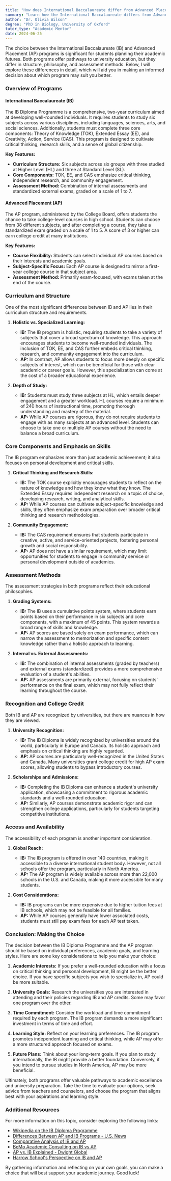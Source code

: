 ```yaml
---
title: "How does International Baccalaureate differ from Advanced Placement?"
summary: "Learn how the International Baccalaureate differs from Advanced Placement in structure, philosophy, and assessment to choose the right program for you."
author: "Dr. Olivia Wilson"
degree: "PhD in Biology, University of Oxford"
tutor_type: "Academic Mentor"
date: 2024-06-25
---
```


The choice between the International Baccalaureate (IB) and Advanced Placement (AP) programs is significant for students planning their academic futures. Both programs offer pathways to university education, but they differ in structure, philosophy, and assessment methods. Below, I will explore these differences in detail, which will aid you in making an informed decision about which program may suit you better.

### Overview of Programs

#### International Baccalaureate (IB)
The IB Diploma Programme is a comprehensive, two-year curriculum aimed at developing well-rounded individuals. It requires students to study six subjects across various disciplines, including languages, sciences, arts, and social sciences. Additionally, students must complete three core components: Theory of Knowledge (TOK), Extended Essay (EE), and Creativity, Action, Service (CAS). This program is designed to cultivate critical thinking, research skills, and a sense of global citizenship.

**Key Features:**
- **Curriculum Structure:** Six subjects across six groups with three studied at Higher Level (HL) and three at Standard Level (SL).
- **Core Components:** TOK, EE, and CAS emphasize critical thinking, independent research, and community engagement.
- **Assessment Method:** Combination of internal assessments and standardized external exams, graded on a scale of 1 to 7.

#### Advanced Placement (AP)
The AP program, administered by the College Board, offers students the chance to take college-level courses in high school. Students can choose from 38 different subjects, and after completing a course, they take a standardized exam graded on a scale of 1 to 5. A score of 3 or higher can earn college credit at many institutions.

**Key Features:**
- **Course Flexibility:** Students can select individual AP courses based on their interests and academic goals.
- **Subject-Specific Focus:** Each AP course is designed to mirror a first-year college course in that subject area.
- **Assessment Method:** Primarily exam-focused, with exams taken at the end of the course.

### Curriculum and Structure

One of the most significant differences between IB and AP lies in their curriculum structure and requirements.

1. **Holistic vs. Specialized Learning:**
   - **IB:** The IB program is holistic, requiring students to take a variety of subjects that cover a broad spectrum of knowledge. This approach encourages students to become well-rounded individuals. The inclusion of TOK, EE, and CAS further embeds critical thinking, research, and community engagement into the curriculum.
   - **AP:** In contrast, AP allows students to focus more deeply on specific subjects of interest, which can be beneficial for those with clear academic or career goals. However, this specialization can come at the cost of a broader educational experience.

2. **Depth of Study:**
   - **IB:** Students must study three subjects at HL, which entails deeper engagement and a greater workload. HL courses require a minimum of 240 hours of instructional time, promoting thorough understanding and mastery of the material.
   - **AP:** While AP courses are rigorous, they do not require students to engage with as many subjects at an advanced level. Students can choose to take one or multiple AP courses without the need to balance a broad curriculum.

### Core Components and Emphasis on Skills

The IB program emphasizes more than just academic achievement; it also focuses on personal development and critical skills.

1. **Critical Thinking and Research Skills:**
   - **IB:** The TOK course explicitly encourages students to reflect on the nature of knowledge and how they know what they know. The Extended Essay requires independent research on a topic of choice, developing research, writing, and analytical skills.
   - **AP:** While AP courses can cultivate subject-specific knowledge and skills, they often emphasize exam preparation over broader critical thinking and research methodologies.

2. **Community Engagement:**
   - **IB:** The CAS requirement ensures that students participate in creative, active, and service-oriented projects, fostering personal growth and social responsibility.
   - **AP:** AP does not have a similar requirement, which may limit opportunities for students to engage in community service or personal development outside of academics.

### Assessment Methods

The assessment strategies in both programs reflect their educational philosophies.

1. **Grading Systems:**
   - **IB:** The IB uses a cumulative points system, where students earn points based on their performance in six subjects and core components, with a maximum of 45 points. This system rewards a broad range of skills and knowledge.
   - **AP:** AP scores are based solely on exam performance, which can narrow the assessment to memorization and specific content knowledge rather than a holistic approach to learning.

2. **Internal vs. External Assessments:**
   - **IB:** The combination of internal assessments (graded by teachers) and external exams (standardized) provides a more comprehensive evaluation of a student's abilities.
   - **AP:** AP assessments are primarily external, focusing on students' performance on the final exam, which may not fully reflect their learning throughout the course.

### Recognition and College Credit

Both IB and AP are recognized by universities, but there are nuances in how they are viewed.

1. **University Recognition:**
   - **IB:** The IB Diploma is widely recognized by universities around the world, particularly in Europe and Canada. Its holistic approach and emphasis on critical thinking are highly regarded.
   - **AP:** AP courses are particularly well-recognized in the United States and Canada. Many universities grant college credit for high AP exam scores, allowing students to bypass introductory courses.

2. **Scholarships and Admissions:**
   - **IB:** Completing the IB Diploma can enhance a student's university application, showcasing a commitment to rigorous academic standards and a well-rounded education.
   - **AP:** Similarly, AP courses demonstrate academic rigor and can strengthen college applications, particularly for students targeting competitive institutions.

### Access and Availability

The accessibility of each program is another important consideration.

1. **Global Reach:**
   - **IB:** The IB program is offered in over 140 countries, making it accessible to a diverse international student body. However, not all schools offer the program, particularly in North America.
   - **AP:** The AP program is widely available across more than 22,000 schools in the U.S. and Canada, making it more accessible for many students.

2. **Cost Considerations:**
   - **IB:** IB programs can be more expensive due to higher tuition fees at IB schools, which may not be feasible for all families.
   - **AP:** While AP courses generally have lower associated costs, students must still pay exam fees for each AP test taken.

### Conclusion: Making the Choice

The decision between the IB Diploma Programme and the AP program should be based on individual preferences, academic goals, and learning styles. Here are some key considerations to help you make your choice:

1. **Academic Interests:** If you prefer a well-rounded education with a focus on critical thinking and personal development, IB might be the better choice. If you have specific subjects you wish to specialize in, AP could be more suitable.

2. **University Goals:** Research the universities you are interested in attending and their policies regarding IB and AP credits. Some may favor one program over the other.

3. **Time Commitment:** Consider the workload and time commitment required by each program. The IB program demands a more significant investment in terms of time and effort.

4. **Learning Style:** Reflect on your learning preferences. The IB program promotes independent learning and critical thinking, while AP may offer a more structured approach focused on exams.

5. **Future Plans:** Think about your long-term goals. If you plan to study internationally, the IB might provide a better foundation. Conversely, if you intend to pursue studies in North America, AP may be more beneficial.

Ultimately, both programs offer valuable pathways to academic excellence and university preparation. Take the time to evaluate your options, seek advice from teachers and counselors, and choose the program that aligns best with your aspirations and learning style.

### Additional Resources

For more information on this topic, consider exploring the following links:

- [Wikipedia on the IB Diploma Programme](https://en.wikipedia.org/wiki/IB_Diploma_Programme)
- [Differences Between AP and IB Programs - U.S. News](https://www.usnews.com/education/articles/the-differences-between-ap-and-ib)
- [Comparative Analysis of IB and AP](https://topprivateschools.ca/article.asp?article_id=3)
- [BeMo Academic Consulting on IB vs AP](https://bemoacademicconsulting.com/blog/ib-vs-ap)
- [AP vs. IB Explained - Dwight Global](https://www.dwight.edu/dwight-global-online-school/about/online-learning-blog/advanced-placement-vs-international-baccalaureate-what-is-the-difference)
- [Harrow School's Perspective on IB and AP](https://www.harrowschool.hk/ib-ap-and-a-levels-whats-the-difference)

By gathering information and reflecting on your own goals, you can make a choice that will best support your academic journey. Good luck!
    